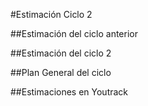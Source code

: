 #Estimación Ciclo 2

##Estimación del ciclo anterior

##Estimación del ciclo 2

##Plan General del ciclo

##Estimaciones en Youtrack
